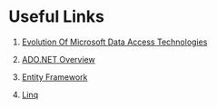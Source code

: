 # Useful Links

1. [Evolution Of Microsoft Data Access Technologies](https://www.c-sharpcorner.com/UploadFile/629876/evolution-of-microsoft-data-access-technologies/)

2. [ADO.NET Overview](https://docs.microsoft.com/en-us/dotnet/framework/data/adonet/ado-net-overview)

3. [Entity Framework](https://docs.microsoft.com/en-us/ef/ef6/)

4. [Linq](https://www.tutorialsteacher.com/linq/what-is-linq)

